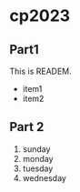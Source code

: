 # cp2023

## Part1
This is READEM.
- item1
- item2

## Part 2
1. sunday
1. monday
1. tuesday
1. wednesday
